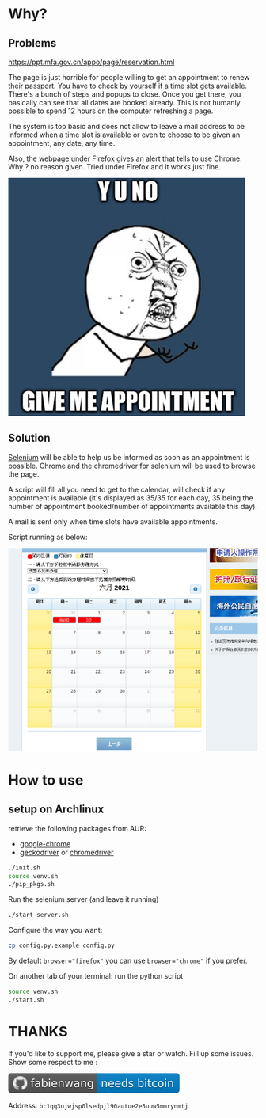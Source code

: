 # Why?

## Problems

https://ppt.mfa.gov.cn/appo/page/reservation.html

The page is just horrible for people willing to get an appointment to renew their passport.
You have to check by yourself if a time slot gets available.
There's a bunch of steps and popups to close.
Once you get there, you basically can see that all dates are booked already.
This is not humanly possible to spend 12 hours on the computer refreshing a page.

The system is too basic and does not allow to leave a mail address to be informed when a time slot is available or even to choose to be given an appointment, any date, any time.

Also, the webpage under Firefox gives an alert that tells to use Chrome. Why ? no reason given.
Tried under Firefox and it works just fine.

![Y U NO](readme_assets/yunogivemeappointment.png)

## Solution

[Selenium](https://www.selenium.dev/) will be able to help us be informed as soon as an appointment is possible.
Chrome and the chromedriver for selenium will be used to browse the page.

A script will fill all you need to get to the calendar,
will check if any appointment is available (it's displayed as 35/35 for each day, 35 being the number of appointment booked/number of appointments available this day).

A mail is sent only when time slots have available appointments.

Script running as below:

![scrap](readme_assets/peek_calendar.gif)

# How to use

## setup on Archlinux

retrieve the following packages from AUR:

- [google-chrome](https://aur.archlinux.org/packages/google-chrome/)
- [geckodriver](https://archlinux.org/packages/community/x86_64/geckodriver/) or [chromedriver](https://aur.archlinux.org/packages/chromedriver/)

```bash
./init.sh
source venv.sh
./pip_pkgs.sh
```

Run the selenium server (and leave it running)
```bash
./start_server.sh
```

Configure the way you want:
```bash
cp config.py.example config.py
```
By default `browser="firefox"` you can use `browser="chrome"` if you prefer.

On another tab of your terminal: run the python script
```bash
source venv.sh
./start.sh
```

# THANKS

If you'd like to support me, please give a star or watch. Fill up some issues. Show some respect to me :

![I NEED DOLLARS](readme_assets/fabienwang_needs_bitcoin.svg)

Address: `bc1qq3ujwjsp0lsedpjl90autue2e5uuw5mmrynmtj`
